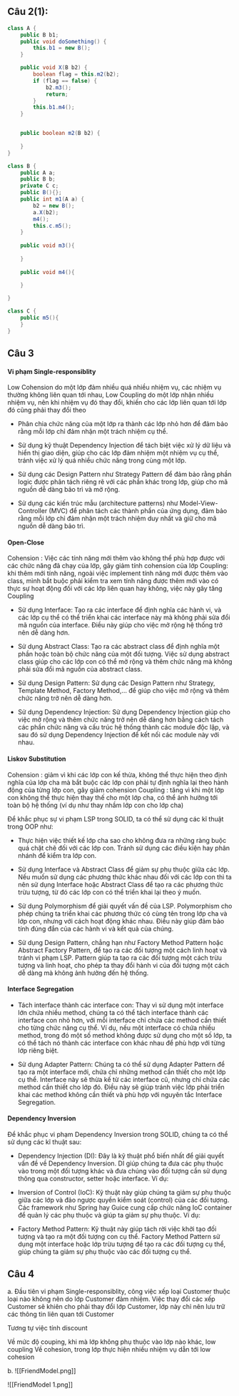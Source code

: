 ## Câu 2(1):
```java
class A {
	public B b1;
	public void doSomething() {
		this.b1 = new B();	
	}

	public void X(B b2) {
		boolean flag = this.m2(b2);
		if (flag == false) {
			b2.m3();
			return;
		}
		this.b1.m4();
	}


	public boolean m2(B b2) {
		
	}
}

class B {
	public A a;
	public B b;
	private C c;
	public B(){};
	public int m1(A a) {
		b2 = new B();
		a.X(b2);
		m4();
		this.c.m5();
	}
	
	public void m3(){
	
	}
	
	public void m4(){
	
	}

}

class C {
	public m5(){
	}
}
```



## Câu 3
#### Vi phạm Single-responsiblity
Low Cohension do một lớp đảm nhiều quá nhiều nhiệm vụ, các nhiệm vụ thường không liên quan tới nhau, Low Coupling do một lớp nhận nhiều nhiệm vụ, nên khi nhiệm vụ đó thay đổi, khiến cho các lớp liên quan tới lớp đó cũng phải thay đổi theo

- Phân chia chức năng của một lớp ra thành các lớp nhỏ hơn để đảm bảo rằng mỗi lớp chỉ đảm nhận một trách nhiệm cụ thể.

- Sử dụng kỹ thuật Dependency Injection để tách biệt việc xử lý dữ liệu và hiển thị giao diện, giúp cho các lớp đảm nhiệm một nhiệm vụ cụ thể, tránh việc xử lý quá nhiều chức năng trong cùng một lớp.

- Sử dụng các Design Pattern như Strategy Pattern để đảm bảo rằng phần logic được phân tách riêng rẽ với các phần khác trong lớp, giúp cho mã nguồn dễ dàng bảo trì và mở rộng.

- Sử dụng các kiến trúc mẫu (architecture patterns) như Model-View-Controller (MVC) để phân tách các thành phần của ứng dụng, đảm bảo rằng mỗi lớp chỉ đảm nhận một trách nhiệm duy nhất và giữ cho mã nguồn dễ dàng bảo trì.

#### Open-Close
Cohension : Việc các tính năng mới thêm vào không thể phù hợp được với các chức năng đã chạy của lớp, gây giảm tính cohension của lớp
Coupling: khi thêm mới tính năng, ngoài việc implement tính năng mới được thêm vào class, mình bắt buộc phải kiểm tra xem tính năng được thêm mới vào có thực sự hoạt động đối với các lớp liên quan hay không, việc này gây tăng Coupling

- Sử dụng Interface: Tạo ra các interface để định nghĩa các hành vi, và các lớp cụ thể có thể triển khai các interface này mà không phải sửa đổi mã nguồn của interface. Điều này giúp cho việc mở rộng hệ thống trở nên dễ dàng hơn.

- Sử dụng Abstract Class: Tạo ra các abstract class để định nghĩa một phần hoặc toàn bộ chức năng của một đối tượng. Việc sử dụng abstract class giúp cho các lớp con có thể mở rộng và thêm chức năng mà không phải sửa đổi mã nguồn của abstract class.

- Sử dụng Design Pattern: Sử dụng các Design Pattern như Strategy, Template Method, Factory Method,... để giúp cho việc mở rộng và thêm chức năng trở nên dễ dàng hơn.

- Sử dụng Dependency Injection: Sử dụng Dependency Injection giúp cho việc mở rộng và thêm chức năng trở nên dễ dàng hơn bằng cách tách các phần chức năng và cấu trúc hệ thống thành các module độc lập, và sau đó sử dụng Dependency Injection để kết nối các module này với nhau.


#### Liskov Substitution
Cohension : giảm vì khi các lớp con kế thừa, không thể thực hiện theo định nghĩa của lớp cha mà bắt buộc các lớp con phải tự định nghĩa lại theo hành động của từng lớp con, gây giảm cohension
Coupling : tăng vì khi một lớp con không thể thực hiện thay thế cho một lớp cha, có thể ảnh hưởng tới toàn bộ hệ thống (ví dụ như thay nhầm lớp con cho lớp cha)

Để khắc phục sự vi phạm LSP trong SOLID, ta có thể sử dụng các kĩ thuật trong OOP như:

- Thực hiện việc thiết kế lớp cha sao cho không đưa ra những ràng buộc quá chặt chẽ đối với các lớp con. Tránh sử dụng các điều kiện hay phân nhánh để kiểm tra lớp con.

- Sử dụng Interface và Abstract Class để giảm sự phụ thuộc giữa các lớp. Nếu muốn sử dụng các phương thức khác nhau đối với các lớp con thì ta nên sử dụng Interface hoặc Abstract Class để tạo ra các phương thức trừu tượng, từ đó các lớp con có thể triển khai lại theo ý muốn.

- Sử dụng Polymorphism để giải quyết vấn đề của LSP. Polymorphism cho phép chúng ta triển khai các phương thức có cùng tên trong lớp cha và lớp con, nhưng với cách hoạt động khác nhau. Điều này giúp đảm bảo tính đúng đắn của các hành vi và kết quả của chúng.

- Sử dụng Design Pattern, chẳng hạn như Factory Method Pattern hoặc Abstract Factory Pattern, để tạo ra các đối tượng một cách linh hoạt và tránh vi phạm LSP. Pattern giúp ta tạo ra các đối tượng một cách trừu tượng và linh hoạt, cho phép ta thay đổi hành vi của đối tượng một cách dễ dàng mà không ảnh hưởng đến hệ thống.

#### Interface Segregation

- Tách interface thành các interface con: Thay vì sử dụng một interface lớn chứa nhiều method, chúng ta có thể tách interface thành các interface con nhỏ hơn, với mỗi interface chỉ chứa các method cần thiết cho từng chức năng cụ thể. Ví dụ, nếu một interface có chứa nhiều method, trong đó một số method không được sử dụng cho một số lớp, ta có thể tách nó thành các interface con khác nhau để phù hợp với từng lớp riêng biệt.

- Sử dụng Adapter Pattern: Chúng ta có thể sử dụng Adapter Pattern để tạo ra một interface mới, chứa chỉ những method cần thiết cho một lớp cụ thể. Interface này sẽ thừa kế từ các interface cũ, nhưng chỉ chứa các method cần thiết cho lớp đó. Điều này sẽ giúp tránh việc lớp phải triển khai các method không cần thiết và phù hợp với nguyên tắc Interface Segregation.

#### Dependency Inversion
Để khắc phục vi phạm Dependency Inversion trong SOLID, chúng ta có thể sử dụng các kĩ thuật sau:

- Dependency Injection (DI): Đây là kỹ thuật phổ biến nhất để giải quyết vấn đề về Dependency Inversion. DI giúp chúng ta đưa các phụ thuộc vào trong một đối tượng khác và đưa chúng vào đối tượng cần sử dụng thông qua constructor, setter hoặc interface. Ví dụ:

- Inversion of Control (IoC): Kỹ thuật này giúp chúng ta giảm sự phụ thuộc giữa các lớp và đảo ngược quyền kiểm soát (control) của các đối tượng. Các framework như Spring hay Guice cung cấp chức năng IoC container để quản lý các phụ thuộc và giúp ta giảm sự phụ thuộc. Ví dụ:
- Factory Method Pattern: Kỹ thuật này giúp tách rời việc khởi tạo đối tượng và tạo ra một đối tượng con cụ thể. Factory Method Pattern sử dụng một interface hoặc lớp trừu tượng để tạo ra các đối tượng cụ thể, giúp chúng ta giảm sự phụ thuộc vào các đối tượng cụ thể.


## Câu 4
a. Đầu tiên vi phạm Single-responsiblity, công việc xếp loại Customer thuộc loại nào không nên do lớp Customer đảm nhiệm. Việc thay đổi các xếp Customer sẽ khiên cho phải thay đổi lớp Customer, lớp này chỉ nên lưu trữ các thông tin liên quan tới Customer

Tương tự việc tính discount

Về mức độ couping,  khi mà lớp không phụ thuộc vào lớp nào khác, low coupling
Về cohesion, trong lớp thực hiện nhiều nhiệm vụ dẫn tới low cohesion

b. 
![[FriendModel.png]]

![[FriendModel 1.png]]



